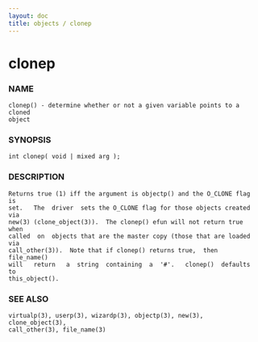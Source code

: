 ```yaml
---
layout: doc
title: objects / clonep
---
```

# clonep

### NAME

    clonep() - determine whether or not a given variable points to a cloned
    object

### SYNOPSIS

    int clonep( void | mixed arg );

### DESCRIPTION

    Returns true (1) iff the argument is objectp() and the O_CLONE flag  is
    set.   The  driver  sets the O_CLONE flag for those objects created via
    new(3) (clone_object(3)).  The clonep() efun will not return true  when
    called  on  objects that are the master copy (those that are loaded via
    call_other(3)).  Note that if clonep() returns true,  then  file_name()
    will   return   a  string  containing  a  '#'.   clonep()  defaults  to
    this_object().

### SEE ALSO

    virtualp(3), userp(3), wizardp(3), objectp(3), new(3), clone_object(3),
    call_other(3), file_name(3)

